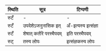 | स्थिति | सूत्र | टिप्पणी |
| ----- | ------- | ------ |
| रुटँ | - | - |
| रुटँ | उपदेशेऽजनुनासिक इत् | अँ-इत्यस्य इत्संज्ञा |
| रुटँ | शेषात् कर्तरि परस्मैपदम् | इति परस्मैपदम् |
| रुट् | तस्य लोपः | इत्संज्ञकस्य लोपः |
